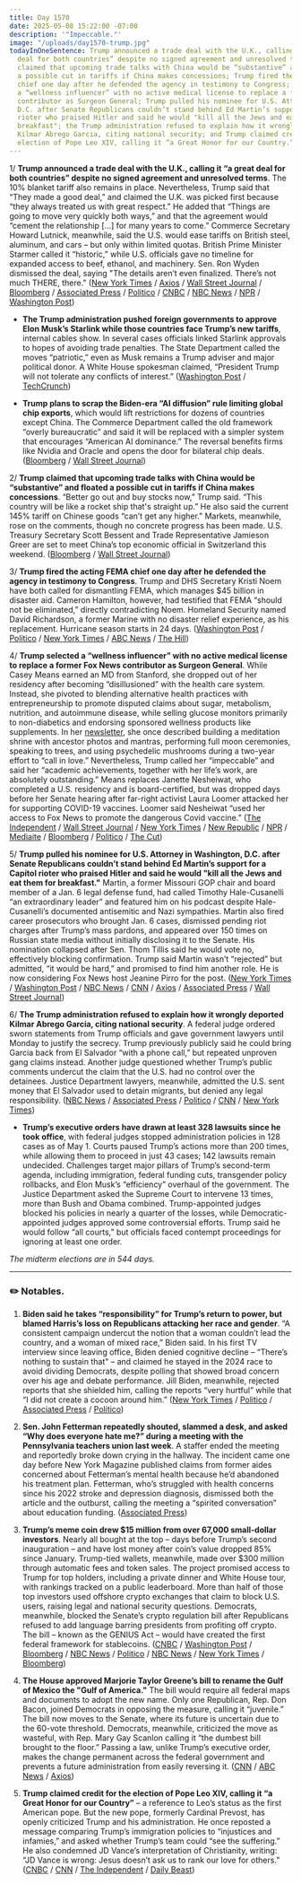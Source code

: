 ```yaml
---
title: Day 1570
date: 2025-05-08 15:22:00 -07:00
description: '"Impeccable."'
image: "/uploads/day1570-trump.jpg"
todayInOneSentence: Trump announced a trade deal with the U.K., calling it “a great
  deal for both countries” despite no signed agreement and unresolved terms; Trump
  claimed that upcoming trade talks with China would be “substantive” and floated
  a possible cut in tariffs if China makes concessions; Trump fired the acting FEMA
  chief one day after he defended the agency in testimony to Congress; Trump selected
  a “wellness influencer” with no active medical license to replace a former Fox News
  contributor as Surgeon General; Trump pulled his nominee for U.S. Attorney in Washington,
  D.C. after Senate Republicans couldn’t stand behind Ed Martin’s support for a Capitol
  rioter who praised Hitler and said he would "kill all the Jews and eat them for
  breakfast"; the Trump administration refused to explain how it wrongly deported
  Kilmar Abrego Garcia, citing national security; and Trump claimed credit for the
  election of Pope Leo XIV, calling it “a Great Honor for our Country.”
---
```


1/ **Trump announced a trade deal with the U.K., calling it “a great deal for both countries” despite no signed agreement and unresolved terms**. The 10% blanket tariff also remains in place. Nevertheless, Trump said that “They made a good deal,” and claimed the U.K. was picked first because “they always treated us with great respect.” He added that “Things are going to move very quickly both ways,” and that the agreement would “cement the relationship \[...\] for many years to come.” Commerce Secretary Howard Lutnick, meanwhile, said the U.S. would ease tariffs on British steel, aluminum, and cars – but only within limited quotas. British Prime Minister Starmer called it “historic,” while U.S. officials gave no timeline for expanded access to beef, ethanol, and machinery. Sen. Ron Wyden dismissed the deal, saying "The details aren’t even finalized. There’s not much THERE, there." ([New York Times](https://www.nytimes.com/2025/05/08/business/economy/heres-the-latest.html) / [Axios](https://www.axios.com/2025/05/08/trump-britain-trade-deal-tariffs-keir-starmer) / [Wall Street Journal](https://www.wsj.com/economy/trade/trump-to-announce-trade-agreement-with-britain-bf937c67) / [Bloomberg](https://www.bloomberg.com/news/articles/2025-05-08/trump-announces-trade-framework-with-uk-lowering-barriers) / [Associated Press](https://apnews.com/article/us-uk-trump-starmer-trade-deal-79d55b8ade0dd8c9265ada9400d079db) / [Politico](https://www.politico.com/news/2025/05/08/trump-announces-very-large-trade-deal-with-u-k-final-details-tbd-00335534) / [CNBC](https://www.cnbc.com/2025/05/08/trump-uk-trade-deal-tariffs.html) / [NBC News](https://www.nbcnews.com/politics/white-house/trump-says-major-trade-deal-will-discussed-white-house-event-thursday-rcna205509) / [NPR](https://www.npr.org/2025/05/07/nx-s1-5389973/trump-trade-deal-uk-tariffs) / [Washington Post](https://www.washingtonpost.com/business/2025/05/07/uk-trump-trade-deal/))

* **The Trump administration pushed foreign governments to approve Elon Musk’s Starlink while those countries face Trump’s new tariffs**, internal cables show. In several cases officials linked Starlink approvals to hopes of avoiding trade penalties. The State Department called the moves “patriotic,” even as Musk remains a Trump adviser and major political donor. A White House spokesman claimed, “President Trump will not tolerate any conflicts of interest.” ([Washington Post](https://www.washingtonpost.com/business/2025/05/07/elon-musk-starlink-trump-tariffs/) / [TechCrunch](https://techcrunch.com/2025/05/07/spacexs-starlink-has-become-a-big-benefactor-of-trumps-tariff-trade-war-leaked-memos-show/))

* **Trump plans to scrap the Biden-era “AI diffusion” rule limiting global chip exports**, which would lift restrictions for dozens of countries except China. The Commerce Department called the old framework “overly bureaucratic” and said it will be replaced with a simpler system that encourages “American AI dominance.” The reversal benefits firms like Nvidia and Oracle and opens the door for bilateral chip deals. ([Bloomberg](https://www.bloomberg.com/news/articles/2025-05-07/trump-to-rescind-global-chip-curbs-amid-ai-restrictions-debate) / [Wall Street Journal](https://www.wsj.com/tech/ai-chip-exports-overhaul-0518a821))

2/ **Trump claimed that upcoming trade talks with China would be “substantive” and floated a possible cut in tariffs if China makes concessions**. “Better go out and buy stocks now,” Trump said. “This country will be like a rocket ship that's straight up.” He also said the current 145% tariff on Chinese goods “can’t get any higher." Markets, meanwhile, rose on the comments, though no concrete progress has been made. U.S. Treasury Secretary Scott Bessent and Trade Representative Jamieson Greer are set to meet China’s top economic official in Switzerland this weekend. ([Bloomberg](https://www.bloomberg.com/news/articles/2025-05-08/trump-sees-substantive-china-talks-that-may-yield-tariff-cut) / [Wall Street Journal](https://www.wsj.com/economy/trade/trump-to-announce-trade-agreement-with-britain-bf937c67))

3/ **Trump fired the acting FEMA chief one day after he defended the agency in testimony to Congress**. Trump and DHS Secretary Kristi Noem have both called for dismantling FEMA, which manages $45 billion in disaster aid. Cameron Hamilton, however, had testified that FEMA “should not be eliminated,” directly contradicting Noem. Homeland Security named David Richardson, a former Marine with no disaster relief experience, as his replacement. Hurricane season starts in 24 days. ([Washington Post](https://www.washingtonpost.com/climate-environment/2025/05/08/trump-fema-cameron-hamilton/) / [Politico](https://www.politico.com/news/2025/05/08/fema-chief-fired-cameron-hamilton-00335840) / [New York Times](https://www.nytimes.com/2025/05/08/us/politics/fema-cameron-hamilton.html) / [ABC News](https://abcnews.go.com/Politics/acting-fema-head-fired-day-after-testified-closing/story?id=121614708) / [The Hill](https://thehill.com/homenews/administration/5290399-fema-administrator-fired/))

4/ **Trump selected a “wellness influencer” with no active medical license to replace a former Fox News contributor as Surgeon General**. While Casey Means earned an MD from Stanford, she dropped out of her residency after becoming “disillusioned” with the health care system. Instead, she pivoted to blending alternative health practices with entrepreneurship to promote disputed claims about sugar, metabolism, nutrition, and autoimmune disease, while selling glucose monitors primarily to non-diabetics and endorsing sponsored wellness products like supplements. In her [newsletter](https://www.caseymeans.com/learn/newsletter-32), she once described building a meditation shrine with ancestor photos and mantras, performing full moon ceremonies, speaking to trees, and using psychedelic mushrooms during a two-year effort to “call in love.” Nevertheless, Trump called her “impeccable” and said her “academic achievements, together with her life’s work, are absolutely outstanding.” Means replaces Janette Nesheiwat, who completed a U.S. residency and is board-certified, but was dropped days before her Senate hearing after far-right activist Laura Loomer attacked her for supporting COVID-19 vaccines. Loomer said Nesheiwat “used her access to Fox News to promote the dangerous Covid vaccine.” ([The Independent](https://www.independent.co.uk/news/world/americas/us-politics/surgeon-general-pick-medical-school-b2746743.html) / [Wall Street Journal](https://www.wsj.com/politics/policy/trump-taps-a-maha-movement-leader-for-surgeon-general-81756dfa) / [New York Times](https://www.nytimes.com/2025/05/07/us/politics/casey-means-surgeon-general.html) / [New Republic](https://newrepublic.com/post/194997/trump-surgeon-general-wellness-influencer-casey-means) / [NPR](https://www.npr.org/2025/05/07/nx-s1-5389962/trump-casey-means-surgeon-general) / [Mediaite](https://newrepublic.com/post/194997/trump-surgeon-general-wellness-influencer-casey-means) / [Bloomberg](https://www.bloomberg.com/news/articles/2025-05-07/white-house-said-to-pull-nomination-for-surgeon-general-pick) / [Politico](https://www.politico.com/news/2025/05/07/trump-to-pull-surgeon-general-nominee-janette-nesheiwat-00334037) / [The Cut](https://www.thecut.com/article/who-is-dr-casey-means-trump-surgeon-general-pick.html))

5/ **Trump pulled his nominee for U.S. Attorney in Washington, D.C. after Senate Republicans couldn’t stand behind Ed Martin’s support for a Capitol rioter who praised Hitler and said he would "kill all the Jews and eat them for breakfast."** Martin, a former Missouri GOP chair and board member of a Jan. 6 legal defense fund, had called Timothy Hale-Cusanelli “an extraordinary leader” and featured him on his podcast despite Hale-Cusanelli’s documented antisemitic and Nazi sympathies. Martin also fired career prosecutors who brought Jan. 6 cases, dismissed pending riot charges after Trump’s mass pardons, and appeared over 150 times on Russian state media without initially disclosing it to the Senate. His nomination collapsed after Sen. Thom Tillis said he would vote no, effectively blocking confirmation. Trump said Martin wasn’t “rejected” but admitted, “it would be hard,” and promised to find him another role. He is now considering Fox News host Jeanine Pirro for the post. ([New York Times](https://www.nytimes.com/2025/05/08/us/politics/ed-martin-justice-department-republicans.html) / [Washington Post](https://www.washingtonpost.com/dc-md-va/2025/05/08/ed-martin-nomination-trump-prosecutor/) / [NBC News](https://www.nbcnews.com/politics/justice-department/trump-replace-ed-martin-nominee-dc-top-prosecutor-rcna205617) / [CNN](https://www.cnn.com/2025/05/08/politics/ed-martin-trump-dc-prosecutor) / [Axios](https://www.axios.com/2025/05/08/trump-ed-martin-nomination-rescinded-us-attorney) / [Associated Press](https://apnews.com/article/donald-trump-ed-martin-white-house-justice-department-thom-tillis-cecf801799faa2b56fd1bb4fac48379e) / [Wall Street Journal](https://www.wsj.com/politics/policy/trump-ed-martin-us-attorney-nominee-d62fe7ec))

6/ **The Trump administration refused to explain how it wrongly deported Kilmar Abrego Garcia, citing national security**. A federal judge ordered sworn statements from Trump officials and gave government lawyers until Monday to justify the secrecy. Trump previously publicly said he could bring Garcia back from El Salvador “with a phone call,” but repeated unproven gang claims instead. Another judge questioned whether Trump’s public comments undercut the claim that the U.S. had no control over the detainees. Justice Department lawyers, meanwhile, admitted the U.S. sent money that El Salvador used to detain migrants, but denied any legal responsibility. ([NBC News](https://www.nbcnews.com/politics/justice-department/trumps-words-undermine-dojs-argument-men-deported-el-salvadors-cecot-rcna205494) / [Associated Press](https://apnews.com/article/trump-state-secrets-kilmar-abrego-garcia-deport-136439b19bf4299028999f85554ba170) / [Politico](https://www.politico.com/news/2025/05/07/boasberg-trump-deportations-00334840) / [CNN](https://www.cnn.com/2025/05/07/politics/federal-judge-probing-trump-power-el-salvador) / [New York Times](https://www.nytimes.com/2025/05/07/us/politics/boasberg-trump-venezuelan-migrants.html))

* **Trump’s executive orders have drawn at least 328 lawsuits since he took office**, with federal judges stopped  administration policies in 128 cases as of May 1. Courts paused Trump’s actions more than 200 times, while allowing them to proceed in just 43 cases; 142 lawsuits remain undecided. Challenges target major pillars of Trump’s second-term agenda, including immigration, federal funding cuts, transgender policy rollbacks, and Elon Musk’s “efficiency” overhaul of the government. The Justice Department asked the Supreme Court to intervene 13 times, more than Bush and Obama combined. Trump-appointed judges blocked his policies in nearly a quarter of the losses, while Democratic-appointed judges approved some controversial efforts. Trump said he would follow “all courts,” but officials faced contempt proceedings for ignoring at least one order.

*The midterm elections are in 544 days.*

---

### ✏️ Notables.

1. **Biden said he takes “responsibility” for Trump’s return to power, but blamed Harris’s loss on Republicans attacking her race and gender**. “A consistent campaign undercut the notion that a woman couldn’t lead the country, and a woman of mixed race,” Biden said. In his first TV interview since leaving office, Biden denied cognitive decline – “There’s nothing to sustain that" – and claimed he stayed in the 2024 race to avoid dividing Democrats, despite polling that showed broad concern over his age and debate performance. Jill Biden, meanwhile, rejected reports that she shielded him, calling the reports “very hurtful” while that “I did not create a cocoon around him.” ([New York Times](https://www.nytimes.com/2025/05/08/us/politics/biden-harris-the-view-trump.html) / [Politico](https://www.politico.com/news/2025/05/08/biden-trump-victory-take-responsibility-00335647) / [Associated Press](https://apnews.com/article/biden-view-president-trump-abc-interview-kamala-harris-0e7c4aba0b021e40540dcc68872ff0d1) / [Politico](https://www.politico.com/news/2025/05/07/trump-administration-eyes-release-hur-interview-00334587))

2. **Sen. John Fetterman repeatedly shouted, slammed a desk, and asked “Why does everyone hate me?” during a meeting with the Pennsylvania teachers union last week**. A staffer ended the meeting and reportedly broke down crying in the hallway. The incident came one day before New York Magazine published claims from former aides concerned about Fetterman’s mental health because he’d abandoned his treatment plan. Fetterman, who’s struggled with health concerns since his 2022 stroke and depression diagnosis, dismissed both the article and the outburst, calling the meeting a “spirited conversation” about education funding. ([Associated Press](https://apnews.com/article/john-fetterman-trump-democrats-senate-pennsylvania-8129e206ed9479ad8534eac3fd128abe))

3. **Trump’s meme coin drew $15 million from over 67,000 small-dollar investors**. Nearly all bought at the top – days before Trump’s second inauguration – and have lost money after coin’s value dropped 85% since January. Trump-tied wallets, meanwhile, made over $300 million through automatic fees and token sales. The project promised access to Trump for top holders, including a private dinner and White House tour, with rankings tracked on a public leaderboard. More than half of those top investors used offshore crypto exchanges that claim to block U.S. users, raising legal and national security questions. Democrats, meanwhile, blocked the Senate’s crypto regulation bill after Republicans refused to add language barring presidents from profiting off crypto. The bill – known as the GENIUS Act – would have created the first federal framework for stablecoins. ([CNBC](https://www.cnbc.com/2025/05/06/trump-meme-coin-crypto.html) / [Washington Post](https://www.washingtonpost.com/technology/2025/05/08/trump-coin-crypto-investors-wallets/) / [Bloomberg](https://www.bloomberg.com/news/articles/2025-05-07/trump-memecoin-uproar-complicates-crypto-backed-stablecoin-deal) / [NBC News](https://www.nbcnews.com/politics/congress/senate-vote-advance-crypto-bill-bipartisan-talks-trump-rcna205328) / [Politico](https://www.politico.com/news/2025/05/08/cryptocurrency-legislation-senate-vote-00336381) / [NBC News](https://www.nbcnews.com/politics/congress/senate-republicans-raise-red-flags-trumps-private-dinner-meme-coin-hol-rcna204293) / [New York Times](https://www.nytimes.com/2025/05/01/us/politics/trump-cryptocurrency-usd1-dubai-conference-announcement.html) / [Bloomberg](https://www.bloomberg.com/graphics/2025-trump-memecoin-foreign-crypto-traders/))

4. **The House approved Marjorie Taylor Greene’s bill to rename the Gulf of Mexico the "Gulf of America."** The bill would require all federal maps and documents to adopt the new name. Only one Republican, Rep. Don Bacon, joined Democrats in opposing the measure, calling it “juvenile.” The bill now moves to the Senate, where its future is uncertain due to the 60-vote threshold. Democrats, meanwhile, criticized the move as wasteful, with Rep. Mary Gay Scanlon calling it “the dumbest bill brought to the floor.” Passing a law, unlike Trump’s executive order, makes the change permanent across the federal government and prevents a future administration from easily reversing it. ([CNN](https://www.cnn.com/2025/05/08/politics/gulf-of-america-bill-house) / [ABC News](https://abcnews.go.com/Politics/republican-led-house-vote-make-trumps-gulf-america/story?id=121560797) / [Axios](https://www.axios.com/2025/05/08/house-passes-gulf-of-america-mexico-bill))

5. **Trump claimed credit for the election of Pope Leo XIV, calling it “a Great Honor for our Country”** – a reference to Leo’s status as the first American pope. But the new pope, formerly Cardinal Prevost, has openly criticized Trump and his administration. He once reposted a message comparing Trump’s immigration policies to “injustices and infamies,” and asked whether Trump’s team could “see the suffering.” He also condemned JD Vance’s interpretation of Christianity, writing: “JD Vance is wrong: Jesus doesn’t ask us to rank our love for others.” ([CNBC](https://www.cnbc.com/2025/05/08/trump-pope-prevost-leo.html) / [CNN](https://www.cnn.com/world/live-news/new-pope-conclave-day-two-05-08-25) / [The Independent](https://www.independent.co.uk/news/world/americas/new-pope-robert-prevost-politics-trump-vance-b2747500.html) / [Daily Beast](https://www.thedailybeast.com/new-pope-leo-xiv-bashed-jd-vance-on-twitter-just-weeks-ago/))